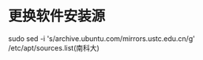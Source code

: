 更换软件安装源
==============
sudo sed -i 's/archive.ubuntu.com/mirrors.ustc.edu.cn/g' /etc/apt/sources.list(南科大)
